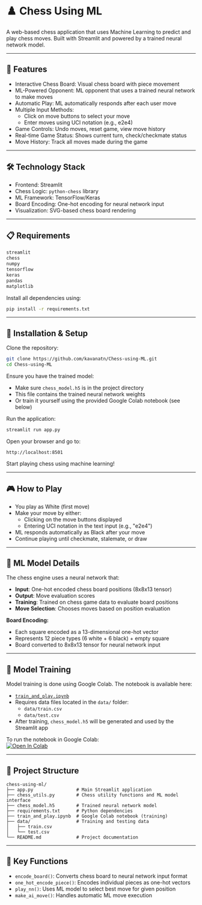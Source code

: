 # ♟️ Chess Using ML

A web-based chess application that uses Machine Learning to predict and play chess moves. Built with Streamlit and powered by a trained neural network model.

---

## 🚀 Features

- Interactive Chess Board: Visual chess board with piece movement  
- ML-Powered Opponent: ML opponent that uses a trained neural network to make moves  
- Automatic Play: ML automatically responds after each user move  
- Multiple Input Methods:  
  - Click on move buttons to select your move  
  - Enter moves using UCI notation (e.g., e2e4)  
- Game Controls: Undo moves, reset game, view move history  
- Real-time Game Status: Shows current turn, check/checkmate status  
- Move History: Track all moves made during the game  

---

## 🛠️ Technology Stack

- Frontend: Streamlit  
- Chess Logic: `python-chess` library  
- ML Framework: TensorFlow/Keras  
- Board Encoding: One-hot encoding for neural network input  
- Visualization: SVG-based chess board rendering  

---

## 📋 Requirements

```bash
streamlit  
chess  
numpy  
tensorflow  
keras  
pandas  
matplotlib
```

Install all dependencies using:

```bash
pip install -r requirements.txt
```

---

## 🚀 Installation & Setup

Clone the repository:

```bash
git clone https://github.com/kavanatn/Chess-using-ML.git
cd Chess-using-ML
```

Ensure you have the trained model:

- Make sure `chess_model.h5` is in the project directory  
- This file contains the trained neural network weights  
- Or train it yourself using the provided Google Colab notebook (see below)

Run the application:

```bash
streamlit run app.py
```

Open your browser and go to:

```
http://localhost:8501
```

Start playing chess using machine learning!

---

## 🎮 How to Play

- You play as White (first move)  
- Make your move by either:  
  - Clicking on the move buttons displayed  
  - Entering UCI notation in the text input (e.g., "e2e4")  
- ML responds automatically as Black after your move  
- Continue playing until checkmate, stalemate, or draw  

---

## 🧠 ML Model Details

The chess engine uses a neural network that:

- **Input**: One-hot encoded chess board positions (8x8x13 tensor)  
- **Output**: Move evaluation scores  
- **Training**: Trained on chess game data to evaluate board positions  
- **Move Selection**: Chooses moves based on position evaluation  

**Board Encoding:**
- Each square encoded as a 13-dimensional one-hot vector  
- Represents 12 piece types (6 white + 6 black) + empty square  
- Board converted to 8x8x13 tensor for neural network input  

---

## 📓 Model Training

Model training is done using Google Colab. The notebook is available here:

- [`train_and_play.ipynb`](./train_and_play.ipynb)  
- Requires data files located in the `data/` folder:
  - `data/train.csv`
  - `data/test.csv`
- After training, `chess_model.h5` will be generated and used by the Streamlit app

To run the notebook in Google Colab:  
[![Open In Colab](https://colab.research.google.com/assets/colab-badge.svg)](https://colab.research.google.com/github/YOUR_USERNAME/Chess-using-ML/blob/main/train_and_play.ipynb)

---

## 📁 Project Structure

```
chess-using-ml/
├── app.py                # Main Streamlit application  
├── chess_utils.py        # Chess utility functions and ML model interface  
├── chess_model.h5        # Trained neural network model  
├── requirements.txt      # Python dependencies  
├── train_and_play.ipynb  # Google Colab notebook (training)  
├── data/                 # Training and testing data  
│   ├── train.csv  
│   └── test.csv  
└── README.md             # Project documentation  
```

---

## 🎯 Key Functions

- `encode_board()`: Converts chess board to neural network input format  
- `one_hot_encode_piece()`: Encodes individual pieces as one-hot vectors  
- `play_nn()`: Uses ML model to select best move for given position  
- `make_ai_move()`: Handles automatic ML move execution  

